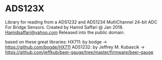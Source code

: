 # ADS123X
Library for reading from a ADS1232 and ADS1234 MultiChannel 24-bit ADC For Bridge Sensors.
Created by Hamid Saffari @ Jan 2018. Hamidsaffari@yahoo.com
Released into the public domain.
  
based on these great libraries:
HX711: by bodge -> https://github.com/bogde/HX711 
ADS1232: by Jeffrey M. Kubascik -> https://github.com/jeffkub/beer-gauge/tree/master/firmware/beer-gauge
  
